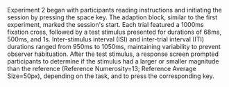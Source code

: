 Experiment 2 began with participants reading instructions and initiating the session by pressing the space key. The adaption block, similar to the first experiment, marked the session's start. Each trial featured a 1000ms fixation cross, followed by a test stimulus presented for durations of 68ms, 500ms, and 1s. Inter-stimulus interval (ISI) and inter-trial interval (ITI) durations ranged from 950ms to 1050ms, maintaining variability to prevent observer habituation. After the test stimulus, a response screen prompted participants to determine if the stimulus had a larger or smaller magnitude than the reference (Reference Numerosity=13; Reference Average Size=50px), depending on the task, and to press the corresponding key.
